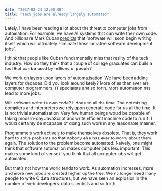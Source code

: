 ```yaml
---
date: "2017-02-24 12:00:00"
title: "Tech jobs are already largely automated"
---
```




Lately, I have been reading a lot about the threat to computer jobs from automation. For example, we have [AI systems that can write their own code](https://www.newscientist.com/article/mg23331144-500-ai-learns-to-write-its-own-code-by-stealing-from-other-programs/). And billionaire Mark Cuban [predicts](http://www.businessinsider.com/mark-cuban-liberal-arts-is-the-future-2017-2) that &ldquo;software will soon begin writing itself, which will ultimately eliminate those lucrative software development jobs&rdquo;.

I think that people like Cuban fundamentally miss that reality of the tech industry. How do they think that a couple of college graduates can build a tool that can be used by millions of people?

We work on layers upon layers of automatisation. We have been adding layers for decades.
Did you look around lately? More of us than ever are computer programmers, IT specialists and so forth. More automation has lead to more jobs.

Will software write its own code? It does so all the time. The optimizing compilers and interpreters we rely upon generate code for us all the time. It is not trivial automatisation. Very few human beings would be capable of taking modern-day JavaScript and write efficient machine code to run it. I would certainly be incapable of doing such work in any reasonable manner.

Programmers work actively to make themselves obsolete. That is, they work hard to solve problems so that nobody else has ever to worry about them again. The solution to the problem become automated.
Naively, one might think that software automation makes computer jobs less important. This makes some kind of sense if you think that all computer jobs will get automated.

But that&rsquo;s not how the world tends to work. As automation increases, more and more new jobs are created higher up the tree. We no longer need many people to write C data structures, but we have seen an explosion in the number of web developers, data scientists and so forth.
